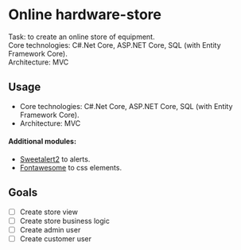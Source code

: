# Online hardware-store
Task: to create an online store of equipment.<br>
Core technologies: C#.Net Core, ASP.NET Core, SQL (with Entity Framework Core).<br>
Architecture: MVC

## Usage
* Core technologies: C#.Net Core, ASP.NET Core, SQL (with Entity Framework Core).
* Architecture: MVC

#### Additional modules:
* [Sweetalert2](https://sweetalert2.github.io/#download) to alerts.
* [Fontawesome](https://fontawesome.com/) to css elements.

## Goals
- [ ] Create store view
- [ ] Create store business logic
- [ ] Create admin user
- [ ] Create customer user
